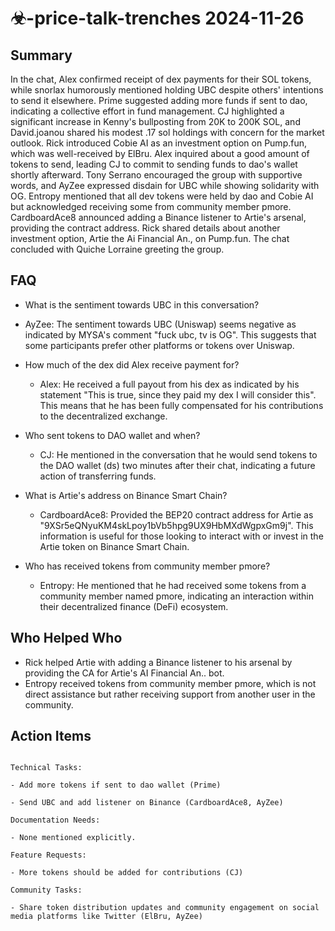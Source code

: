 # ☣-price-talk-trenches 2024-11-26

## Summary
 In the chat, Alex confirmed receipt of dex payments for their SOL tokens, while snorlax humorously mentioned holding UBC despite others' intentions to send it elsewhere. Prime suggested adding more funds if sent to dao, indicating a collective effort in fund management. CJ highlighted a significant increase in Kenny's bullposting from 20K to 200K SOL, and David.joanou shared his modest .17 sol holdings with concern for the market outlook. Rick introduced Cobie AI as an investment option on Pump.fun, which was well-received by ElBru. Alex inquired about a good amount of tokens to send, leading CJ to commit to sending funds to dao's wallet shortly afterward. Tony Serrano encouraged the group with supportive words, and AyZee expressed disdain for UBC while showing solidarity with OG. Entropy mentioned that all dev tokens were held by dao and Cobie AI but acknowledged receiving some from community member pmore. CardboardAce8 announced adding a Binance listener to Artie's arsenal, providing the contract address. Rick shared details about another investment option, Artie the Ai Financial An., on Pump.fun. The chat concluded with Quiche Lorraine greeting the group.

## FAQ
 - What is the sentiment towards UBC in this conversation?
  - AyZee: The sentiment towards UBC (Uniswap) seems negative as indicated by MYSA's comment "fuck ubc, tv is OG". This suggests that some participants prefer other platforms or tokens over Uniswap.

- How much of the dex did Alex receive payment for?
  - Alex: He received a full payout from his dex as indicated by his statement "This is true, since they paid my dex I will consider this". This means that he has been fully compensated for his contributions to the decentralized exchange.

- Who sent tokens to DAO wallet and when?
  - CJ: He mentioned in the conversation that he would send tokens to the DAO wallet (ds) two minutes after their chat, indicating a future action of transferring funds.

- What is Artie's address on Binance Smart Chain?
  - CardboardAce8: Provided the BEP20 contract address for Artie as "9XSr5eQNyuKM4skLpoy1bVb5hpg9UX9HbMXdWgpxGm9j". This information is useful for those looking to interact with or invest in the Artie token on Binance Smart Chain.

- Who has received tokens from community member pmore?
  - Entropy: He mentioned that he had received some tokens from a community member named pmore, indicating an interaction within their decentralized finance (DeFi) ecosystem.

## Who Helped Who
 - Rick helped Artie with adding a Binance listener to his arsenal by providing the CA for Artie's AI Financial An.. bot.
- Entropy received tokens from community member pmore, which is not direct assistance but rather receiving support from another user in the community.

## Action Items
 ```

Technical Tasks:

- Add more tokens if sent to dao wallet (Prime)

- Send UBC and add listener on Binance (CardboardAce8, AyZee)

Documentation Needs:

- None mentioned explicitly.

Feature Requests:

- More tokens should be added for contributions (CJ)

Community Tasks:

- Share token distribution updates and community engagement on social media platforms like Twitter (ElBru, AyZee)

```

